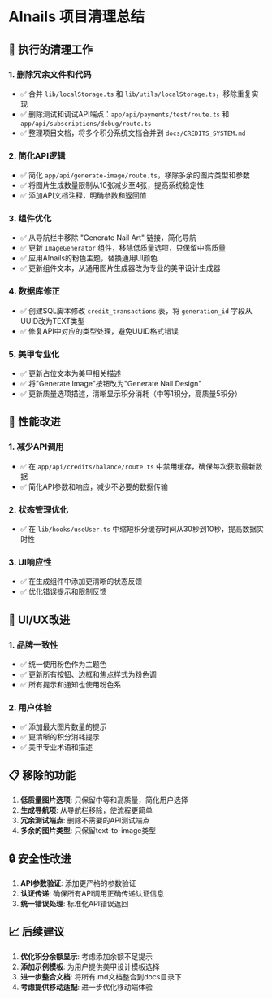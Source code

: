 # AInails 项目清理总结

## 📝 执行的清理工作

### 1. 删除冗余文件和代码
- ✅ 合并 `lib/localStorage.ts` 和 `lib/utils/localStorage.ts`，移除重复实现
- ✅ 删除测试和调试API端点：`app/api/payments/test/route.ts` 和 `app/api/subscriptions/debug/route.ts`
- ✅ 整理项目文档，将多个积分系统文档合并到 `docs/CREDITS_SYSTEM.md`

### 2. 简化API逻辑
- ✅ 简化 `app/api/generate-image/route.ts`，移除多余的图片类型和参数
- ✅ 将图片生成数量限制从10张减少至4张，提高系统稳定性
- ✅ 添加API文档注释，明确参数和返回值

### 3. 组件优化
- ✅ 从导航栏中移除 "Generate Nail Art" 链接，简化导航
- ✅ 更新 `ImageGenerator` 组件，移除低质量选项，只保留中高质量
- ✅ 应用AInails的粉色主题，替换通用UI颜色
- ✅ 更新组件文本，从通用图片生成器改为专业的美甲设计生成器

### 4. 数据库修正
- ✅ 创建SQL脚本修改 `credit_transactions` 表，将 `generation_id` 字段从UUID改为TEXT类型
- ✅ 修复API中对应的类型处理，避免UUID格式错误

### 5. 美甲专业化
- ✅ 更新占位文本为美甲相关描述
- ✅ 将"Generate Image"按钮改为"Generate Nail Design"
- ✅ 更新质量选项描述，清晰显示积分消耗（中等1积分，高质量5积分）

## 🚀 性能改进

### 1. 减少API调用
- ✅ 在 `app/api/credits/balance/route.ts` 中禁用缓存，确保每次获取最新数据
- ✅ 简化API参数和响应，减少不必要的数据传输

### 2. 状态管理优化
- ✅ 在 `lib/hooks/useUser.ts` 中缩短积分缓存时间从30秒到10秒，提高数据实时性

### 3. UI响应性
- ✅ 在生成组件中添加更清晰的状态反馈
- ✅ 优化错误提示和限制反馈

## 🎨 UI/UX改进

### 1. 品牌一致性
- ✅ 统一使用粉色作为主题色
- ✅ 更新所有按钮、边框和焦点样式为粉色调
- ✅ 所有提示和通知也使用粉色系

### 2. 用户体验
- ✅ 添加最大图片数量的提示
- ✅ 更清晰的积分消耗提示
- ✅ 美甲专业术语和描述

## 📋 移除的功能

1. **低质量图片选项**: 只保留中等和高质量，简化用户选择
2. **生成导航项**: 从导航栏移除，使流程更简单
3. **冗余测试端点**: 删除不需要的API测试端点
4. **多余的图片类型**: 只保留text-to-image类型

## 🔒 安全性改进

1. **API参数验证**: 添加更严格的参数验证
2. **认证传递**: 确保所有API调用正确传递认证信息
3. **统一错误处理**: 标准化API错误返回

## 📈 后续建议

1. **优化积分余额显示**: 考虑添加余额不足提示
2. **添加示例模板**: 为用户提供美甲设计模板选择
3. **进一步整合文档**: 将所有.md文档整合到docs目录下
4. **考虑提供移动适配**: 进一步优化移动端体验 